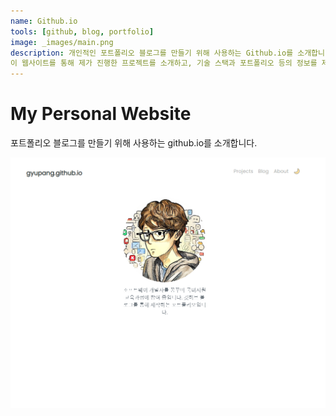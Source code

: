 ```yaml
---
name: Github.io
tools: [github, blog, portfolio]
image: _images/main.png
description: 개인적인 포트폴리오 블로그를 만들기 위해 사용하는 Github.io를 소개합니다.
이 웹사이트를 통해 제가 진행한 프로젝트를 소개하고, 기술 스택과 포트폴리오 등의 정보를 제공합니다. 또한 블로그 게시글도 작성하여 개발 관련 정보와 경험을 공유할 예정입니다. 
---
```


# My Personal Website

포트폴리오 블로그를 만들기 위해 사용하는 github.io를 소개합니다.

![preview](_images/main.png)

